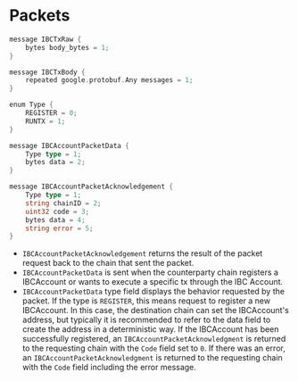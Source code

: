 <!--
order: 3
-->

# Packets

```go
message IBCTxRaw {
    bytes body_bytes = 1;
}

message IBCTxBody {
    repeated google.protobuf.Any messages = 1;
}

enum Type {
    REGISTER = 0;
    RUNTX = 1;
}

message IBCAccountPacketData {
    Type type = 1;
    bytes data = 2;
}

message IBCAccountPacketAcknowledgement {
    Type type = 1;
    string chainID = 2;
    uint32 code = 3;
    bytes data = 4;
    string error = 5;
}
```

- `IBCAccountPacketAcknowledgement` returns the result of the packet request back to the chain that sent the packet.
- `IBCAccountPacketData` is sent when the counterparty chain registers a IBCAccount or wants to execute a specific tx through the IBC Account.
- `IBCAccountPacketData` type field displays the behavior requested by the packet. If the type is `REGISTER`, this means request to register a new IBCAccount. In this case, the destination chain can set the IBCAccount's address, but typically it is recommended to refer to the data field to create the address in a deterministic way. If the IBCAccount has been successfully registered, an `IBCAccountPacketAcknowledgment` is returned to the requesting chain with the `Code` field set to `0`. If there was an error, an `IBCAccountPacketAcknowledgment` is returned to the requesting chain with the `Code` field including the error message.
